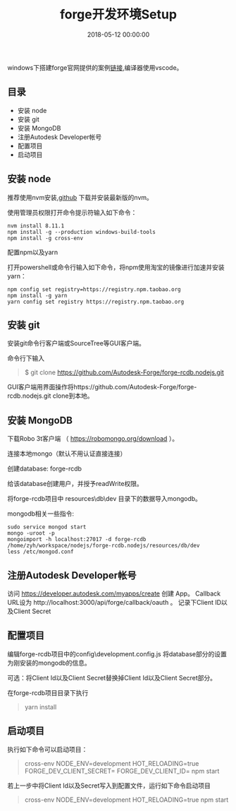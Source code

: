 ﻿---
layout: post
title: forge开发环境Setup
date: 2018-05-12 00:00:00
categories: Autodesk
tags: Forge
---

windows下搭建forge官网提供的案例[链接](https://github.com/Autodesk-Forge/forge-rcdb.nodejs),编译器使用vscode。

## 目录

- 安装 node
- 安装 git
- 安装 MongoDB
- 注册Autodesk Developer帐号
- 配置项目
- 启动项目

## 安装 node

推荐使用nvm安装,[github](https://github.com/coreybutler/nvm-windows/releases) 下载并安装最新版的nvm。

使用管理员权限打开命令提示符输入如下命令：

```shell
nvm install 8.11.1
npm install -g --production windows-build-tools
npm install -g cross-env
```

配置npm以及yarn

打开powershell或命令行输入如下命令，将npm使用淘宝的镜像进行加速并安装yarn：

```shell
npm config set registry=https://registry.npm.taobao.org
npm install -g yarn
yarn config set registry https://registry.npm.taobao.org
```
## 安装 git

安装git命令行客户端或SourceTree等GUI客户端。

命令行下输入

> $ git clone https://github.com/Autodesk-Forge/forge-rcdb.nodejs.git

GUI客户端用界面操作将https://github.com/Autodesk-Forge/forge-rcdb.nodejs.git clone到本地。

## 安装 MongoDB
下载Robo 3t客户端 （ https://robomongo.org/download ）。

连接本地mongo（默认不用认证直接连接）

创建database: forge-rcdb

给该database创建用户，并授予readWrite权限。

将forge-rcdb项目中 resources\db\dev 目录下的数据导入mongodb。

mongodb相关一些指令:

```shell
sudo service mongod start
mongo -uroot -p
mongoimport -h localhost:27017 -d forge-rcdb  /home/zyh/workspace/nodejs/forge-rcdb.nodejs/resources/db/dev
less /etc/mongod.conf
```

## 注册Autodesk Developer帐号

访问 https://developer.autodesk.com/myapps/create 创建 App。
Callback URL设为 http://localhost:3000/api/forge/callback/oauth 。
记录下Client ID以及Client Secret

## 配置项目

编辑forge-rcdb项目中的config\development.config.js 将database部分的设置为刚安装的mongodb的信息。

可选：将Client Id以及Client Secret替换掉Client Id以及Client Secret部分。

在forge-rcdb项目目录下执行

> yarn install

## 启动项目

执行如下命令可以启动项目：

> cross-env NODE_ENV=development HOT_RELOADING=true FORGE_DEV_CLIENT_SECRET=<Client Secret> FORGE_DEV_CLIENT_ID=<Client Id> npm start

若上一步中将Client Id以及Secret写入到配置文件，运行如下命令启动项目

> cross-env NODE_ENV=development HOT_RELOADING=true npm start